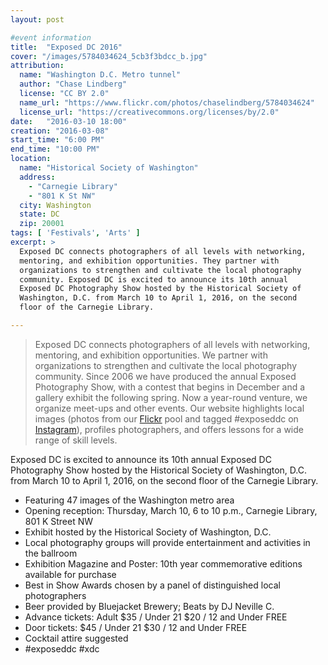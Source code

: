 ```yaml
---
layout: post

#event information
title:  "Exposed DC 2016"
cover: "/images/5784034624_5cb3f3bdcc_b.jpg"
attribution:
  name: "Washington D.C. Metro tunnel"
  author: "Chase Lindberg"
  license: "CC BY 2.0"
  name_url: "https://www.flickr.com/photos/chaselindberg/5784034624"
  license_url: "https://creativecommons.org/licenses/by/2.0"
date:   "2016-03-10 18:00"
creation: "2016-03-08"
start_time: "6:00 PM"
end_time: "10:00 PM"
location:
  name: "Historical Society of Washington"
  address:
    - "Carnegie Library"
    - "801 K St NW"
  city: Washington
  state: DC
  zip: 20001
tags: [ 'Festivals', 'Arts' ]
excerpt: >
  Exposed DC connects photographers of all levels with networking,
  mentoring, and exhibition opportunities. They partner with
  organizations to strengthen and cultivate the local photography
  community. Exposed DC is excited to announce its 10th annual
  Exposed DC Photography Show hosted by the Historical Society of
  Washington, D.C. from March 10 to April 1, 2016, on the second
  floor of the Carnegie Library.

---
```


> Exposed DC connects photographers of all levels with networking,
> mentoring, and exhibition opportunities. We partner with organizations
> to strengthen and cultivate the local photography community. Since
> 2006 we have produced the annual Exposed Photography Show, with a
> contest that begins in December and a gallery exhibit the following
> spring. Now a year-round venture, we organize meet-ups and other
> events. Our website highlights local images (photos from our
> [Flickr](https://www.flickr.com/groups/exposeddc/)
> pool and tagged #exposeddc on
> [Instagram](https://www.instagram.com/exposed_dc/)), profiles
> photographers, and offers lessons for a wide range of skill levels.

Exposed DC is excited to announce its 10th annual Exposed DC
Photography Show hosted by the Historical Society of Washington,
D.C. from March 10 to April 1, 2016, on the second floor of the
Carnegie Library.

- Featuring 47 images of the Washington metro area
- Opening reception: Thursday, March 10, 6 to 10 p.m., Carnegie Library, 801 K Street NW
- Exhibit hosted by the Historical Society of Washington, D.C.
- Local photography groups will provide entertainment and activities in the ballroom
- Exhibition Magazine and Poster: 10th year commemorative editions available for purchase
- Best in Show Awards chosen by a panel of distinguished local photographers
- Beer provided by Bluejacket Brewery; Beats by DJ Neville C. 
- Advance tickets: Adult $35 / Under 21 $20 / 12 and Under FREE
- Door tickets: $45 / Under 21 $30 / 12 and Under FREE
- Cocktail attire suggested
- \#exposeddc \#xdc
